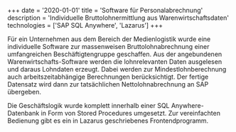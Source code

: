 +++
date = '2020-01-01'
title = 'Software für Personalabrechnung'
description = 'Individuelle Bruttolohnermittlung aus Warenwirtschaftsdaten'
technologies = ['SAP SQL Anywhere', 'Lazarus']
+++

Für ein Unternehmen aus dem Bereich der Medienlogistik wurde eine individuelle Software zur massenweisen Bruttolohnabrechnung einer umfangreichen Beschäftigtengruppe geschaffen. Aus der angebundenen Warenwirtschafts-Software werden die lohnrelevanten Daten ausgelesen und daraus Lohndaten erzeugt. Dabei werden zur Mindestlohnberechnung auch arbeitszeitabhängige Berechnungen berücksichtigt. Der fertige Datensatz wird dann zur tatsächlichen Nettolohnabrechnung an SAP übergeben.

Die Geschäftslogik wurde komplett innerhalb einer SQL Anywhere-Datenbank in Form von Stored Procedures umgesetzt. Zur vereinfachten Bedienung gibt es ein in Lazarus geschriebenes Frontendprogramm.
